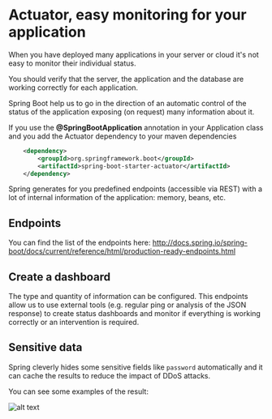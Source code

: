 # Actuator, easy monitoring for your application

When you have deployed many applications in your server or cloud it's not easy to monitor their individual status.

You should verify that the server, the application and the database are working correctly for each application.

Spring Boot help us to go in the direction of an automatic control of the status of the application exposing (on request) many information about it.

If you use the **@SpringBootApplication** annotation in your Application class and you add the Actuator dependency to your maven dependencies

```xml
    <dependency>
        <groupId>org.springframework.boot</groupId>
        <artifactId>spring-boot-starter-actuator</artifactId>
    </dependency>
```

Spring generates for you predefined endpoints (accessible via REST) with a lot of internal information of the application: memory, beans, etc.

## Endpoints

You can find the list of the endpoints here: <http://docs.spring.io/spring-boot/docs/current/reference/html/production-ready-endpoints.html>

## Create a dashboard

The type and quantity of information can be configured. This endpoints allow us to use external tools (e.g. regular ping or analysis of the JSON response) to create status dashboards and monitor if everything is working correctly or an intervention is required.

## Sensitive data

Spring cleverly hides some sensitive fields like `password` automatically and it can cache the results to reduce the impact of DDoS attacks.

You can see some examples of the result:

![alt text]([p]BACKEND_URL[/p]/images/actuator_1.png)
